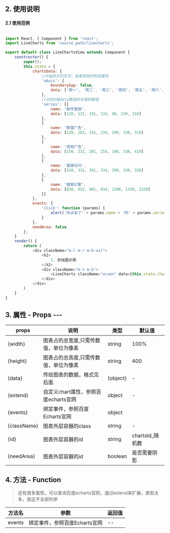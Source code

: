 ## 2. 使用说明
#### 2.1 使用范例

```javascript

import React, { Component } from 'react';
import LineCharts from 'source_path/linecharts';

export default class LineChartsView extends Component {
	constructor() {
		super();
		this.state = {
			chartsData: {
				//X轴显示的文字，或者其他的附加属性
				'xAxis': {
					boundaryGap: false,
					data: ['周一', '周二', '周三', '周四', '周五', '周六', '周日']
				},
				//对应X轴data数组的长度的数值
				'series': [{
					name: '邮件营销',
					data: [120, 132, 101, 134, 90, 230, 210]
				},
				{
					name: '联盟广告',
					data: [220, 182, 191, 234, 290, 330, 310]
				},
				{
					name: '视频广告',
					data: [150, 232, 201, 154, 190, 330, 410]
				},
				{
					name: '直接访问',
					data: [320, 332, 301, 334, 390, 330, 320]
				},
				{
					name: '搜索引擎',
					data: [820, 932, 901, 934, 1290, 1330, 1320]
				}]
			},
			events: {
				'click': function (params) {
					alert('你点击了' + params.name + '的' + params.seriesName);
				}
			},
			needArea: false
		};
	}
	render() {
		return (
			<div className="m-l m-r m-b-xxl">
				<h2>
					1. 折线图示例
				</h2>
				<div className="m-t m-b">
					<LineCharts className="ocsen" data={this.state.chartsData} extend={this.state.extend} events={this.state.events} needArea={this.state.needArea}></LineCharts>
				</div>
			</div>
		)
	}
}

```
	
## 3. 属性 - Props --- 

| props        | 说明           | 类型         |   默认值       |
| ------------ | ------------- | ------------ | ------------  |
|{width}     |  图表占的总宽度,只需传数值，单位为像素 | string | 100% |
|{height}    |  图表占的总高度,只需传数值，单位为像素 | string | 400 |
|{data}      |  传给图表的数据，格式见后面 | {object} | - |
|{extend}    |  自定义chart属性，参照百度echarts官网 | object | - |
|{events}    |  绑定事件，参照百度Echarts官网 | object |  |
|{className} |  图表外层容器的class | string | - |
|{id}        |  图表外层容器的id | string | chartsId_随机数 |
|{needArea}  |  图表外层容器的id | boolean | 是否需要阴影 |

## 4. 方法 - Function

> 还有很多属性，可以查询百度echarts官网，通过extend来扩展，类型太多，我这不全部列举

| 方法名        | 参数          | 返回值         |
| ------------ | ------------- | ------------ |
| events       | 绑定事件，参照百度Echarts官网            | --       |


